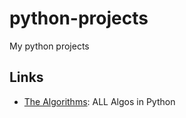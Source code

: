 # python-projects
My python projects

## Links
- [The Algorithms](https://github.com/TheAlgorithms/Python): ALL Algos in Python
